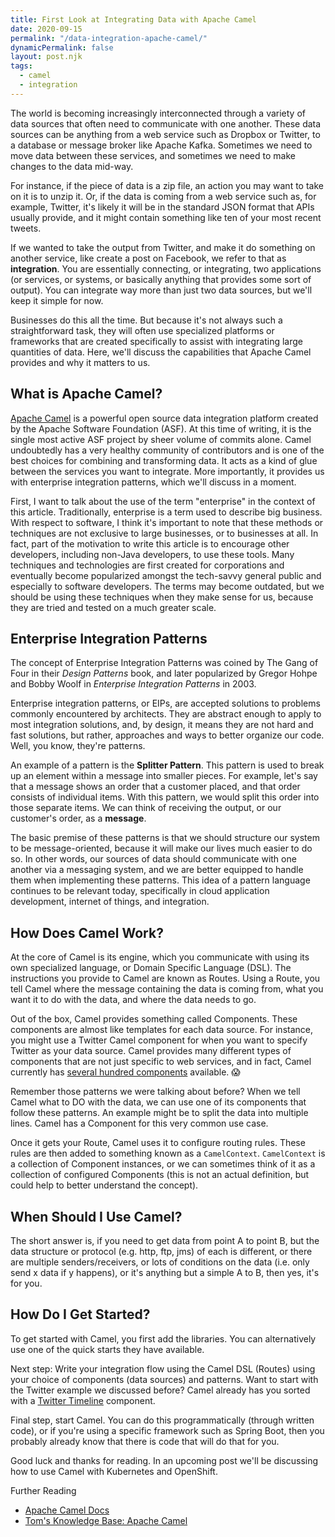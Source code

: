 ```yaml
---
title: First Look at Integrating Data with Apache Camel
date: 2020-09-15
permalink: "/data-integration-apache-camel/"
dynamicPermalink: false
layout: post.njk
tags:
  - camel
  - integration
---
```


The world is becoming increasingly interconnected through a variety of data sources that often need to communicate with one another. These data sources can be anything from a web service such as Dropbox or Twitter, to a database or message broker like Apache Kafka. Sometimes we need to move data between these services, and sometimes we need to make changes to the data mid-way.

For instance, if the piece of data is a zip file, an action you may want to take on it is to unzip it. Or, if the data is coming from a web service such as, for example, Twitter, it's likely it will be in the standard JSON format that APIs usually provide, and it might contain something like ten of your most recent tweets.

If we wanted to take the output from Twitter, and make it do something on another service, like create a post on Facebook, we refer to that as **integration**. You are essentially connecting, or integrating, two applications (or services, or systems, or basically anything that provides some sort of output). You can integrate way more than just two data sources, but we'll keep it simple for now.

Businesses do this all the time. But because it's not always such a straightforward task, they will often use specialized platforms or frameworks that are created specifically to assist with integrating large quantities of data. Here, we'll discuss the capabilities that Apache Camel provides and why it matters to us.

## What is Apache Camel?
[Apache Camel](https://camel.apache.org/) is a powerful open source data integration platform created by the Apache Software Foundation (ASF). At this time of writing, it is the single most active ASF project by sheer volume of commits alone. Camel undoubtedly has a very healthy community of contributors and is one of the best choices for combining and transforming data. It acts as a kind of glue between the services you want to integrate. More importantly, it provides us with enterprise integration patterns, which we'll discuss in a moment.

First, I want to talk about the use of the term "enterprise" in the context of this article. Traditionally, enterprise is a term used to describe big business. With respect to software, I think it's important to note that these methods or techniques are not exclusive to large businesses, or to businesses at all. In fact, part of the motivation to write this article is to encourage other developers, including non-Java developers, to use these tools. Many techniques and technologies are first created for corporations and eventually become popularized amongst the tech-savvy general public and especially to software developers. The terms may become outdated, but we should be using these techniques when they make sense for us, because they are tried and tested on a much greater scale. 

## Enterprise Integration Patterns
The concept of Enterprise Integration Patterns was coined by The Gang of Four in their _Design Patterns_ book, and later popularized by Gregor Hohpe and Bobby Woolf in _Enterprise Integration Patterns_ in 2003.

Enterprise integration patterns, or EIPs, are accepted solutions to problems commonly encountered by architects. They are abstract enough to apply to most integration solutions, and, by design, it means they are not hard and fast solutions, but rather, approaches and ways to better organize our code. Well, you know, they're patterns.

An example of a pattern is the **Splitter Pattern**. This pattern is used to break up an element within a message into smaller pieces. For example, let's say that a message shows an order that a customer placed, and that order consists of individual items. With this pattern, we would split this order into those separate items. We can think of receiving the output, or our customer's order, as a **message**.

The basic premise of these patterns is that we should structure our system to be message-oriented, because it will make our lives much easier to do so. In other words, our sources of data should communicate with one another via a messaging system, and we are better equipped to handle them when implementing these patterns. This idea of a pattern language continues to be relevant today, specifically in cloud application development, internet of things, and integration. 

## How Does Camel Work?

At the core of Camel is its engine, which you communicate with using its own specialized language, or Domain Specific Language (DSL). The instructions you provide to Camel are known as Routes. Using a Route, you tell Camel where the message containing the data is coming from, what you want it to do with the data, and where the data needs to go.

Out of the box, Camel provides something called Components. These components are almost like templates for each data source. For instance, you might use a Twitter Camel component for when you want to specify Twitter as your data source. Camel provides many different types of components that are not just specific to web services, and in fact, Camel currently has [several hundred components](https://camel.apache.org/components/latest/) available. 😱

Remember those patterns we were talking about before? When we tell Camel what to DO with the data, we can use one of its components that follow these patterns. An example might be to split the data into multiple lines. Camel has a Component for this very common use case.

Once it gets your Route, Camel uses it to configure routing rules. These rules are then added to something known as a `CamelContext`. `CamelContext` is a collection of Component instances, or we can sometimes think of it as a collection of configured Components (this is not an actual definition, but could help to better understand the concept).

## When Should I Use Camel?

The short answer is, if you need to get data from point A to point B, but the data structure or protocol (e.g. http, ftp, jms) of each is different, or there are multiple senders/receivers, or lots of conditions on the data (i.e. only send x data if y happens), or it's anything but a simple A to B, then yes, it's for you.


## How Do I Get Started?

To get started with Camel, you first add the libraries. You can alternatively use one of the quick starts they have available.

Next step: Write your integration flow using the Camel DSL (Routes) using your choice of components (data sources) and patterns. Want to start with the Twitter example we discussed before? Camel already has you sorted with a [Twitter Timeline](https://camel.apache.org/components/latest/twitter-timeline-component.html) component.

Final step, start Camel. You can do this programmatically (through written code), or if you're using a specific framework such as Spring Boot, then you probably already know that there is code that will do that for you.

Good luck and thanks for reading. In an upcoming post we'll be discussing how to use Camel with Kubernetes and OpenShift.

<div class="references-block">

<span class="references-block__title">Further Reading</span>

- <a href="https://camel.apache.org/docs/" target="_blank" rel="nofollow">Apache Camel Docs</a>
- <a href="https://kb.tomd.xyz/camel.html" target="_blank" rel="nofollow">Tom's Knowledge Base: Apache Camel</a>

</div>
